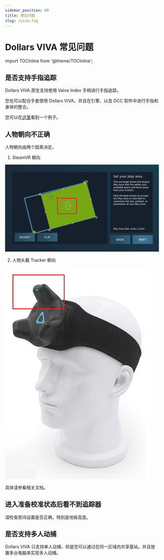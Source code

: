 ```yaml
---
sidebar_position: 60
title: 常见问题
slug: /viva-faq
---	
```


# Dollars VIVA 常见问题

import TOCInline from '@theme/TOCInline';

<TOCInline toc={toc} />

## 是否支持手指追踪

Dollars VIVA 原生支持使用 Valve Index 手柄进行手指追踪。

您也可以配合手套使用 Dollars VIVA，并且在引擎、以及 DCC 软件中进行手指和身体的整合。

您可以在[这里](/otherdevices)看到一个例子。


## 人物朝向不正确

人物朝向由两个因素决定，
1. SteamVR 朝向

![](../img/FnQ0l5F5DiMNNihvuOlQB_-wM7We.png#center)

2. 人物头戴 Tracker 朝向

![](../img/FgrS3TO83-n0tbFbzLjT7eFpNl0-.jpg#center)

具体请参看相关文档。

## 进入准备校准状态后看不到追踪器

请检查房间设置是否正确，特别是地板高度。

## 是否支持多人动捕

Dollars VIVA 只支持单人动捕，但是您可以通过在同一区域内共享基站，并且放置多台电脑来实现多人动捕。

